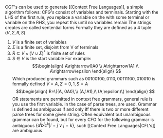 CGF's can be used to generate [[Context Free Languages]], a simple algorithm follows:
CFG's consist of variables and terminals.
Starting with the LHS of the first rule, you replace a variable on the with some terminal or variable on the RHS, you repeat this until no variables remain
The strings creates are called sentential forms
Formally they are defined as a 4 tuple $(V, \Sigma, R, S)$
1. $V$ is a finite set of variables
2. $\Sigma$ is a finite set, disjoint from V of terminals
3. $R\subseteq V \times (V\cup\Sigma)^*$ is finite set of rules
4. $S\in V$ is the start variable
For example:
$$\begin{align}
A\rightarrow0A0 \\
A\rightarrow1A1 \\
A\rightarrow\epsilon
\end{align}
$$
Which produced grammars such as $00100100, 0110, 00111100, 010010$ is formally defined
$V={A}, \Sigma={0,1}, S=A$
$$\begin{align}
R=\{(A, 0A0),\\
(A,1A1),\\
(A,\epsilon)\} \end{align}
$$
OR statements are permitted in context free grammars, general rule is you use the first variable. In the case of parse trees, are used.
Grammar is defined as ambiguous if and only iff there is two or more different parse trees for some given string.
Often equivalent but unambiguous grammar can be found, but for every CFG for the following grammar is ambiguous $\{a^ib^jc^k|i=j\lor j=k\}$, such [[Context Free Languages|CFL's]] are ambiguous

